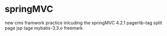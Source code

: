 # springMVC
new cms framwork practice
inlcuding the springMVC 4.2.1 
pagerlib-tag split page jsp tage
mybatis-3.3.o
freemark

